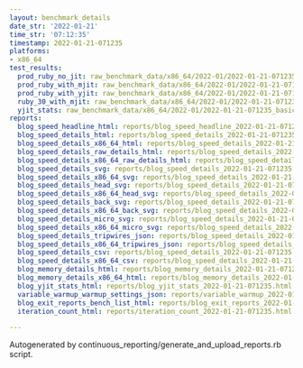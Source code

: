 ```yaml
---
layout: benchmark_details
date_str: '2022-01-21'
time_str: '07:12:35'
timestamp: 2022-01-21-071235
platforms:
- x86_64
test_results:
  prod_ruby_no_jit: raw_benchmark_data/x86_64/2022-01/2022-01-21-071235_basic_benchmark_prod_ruby_no_jit.json
  prod_ruby_with_mjit: raw_benchmark_data/x86_64/2022-01/2022-01-21-071235_basic_benchmark_prod_ruby_with_mjit.json
  prod_ruby_with_yjit: raw_benchmark_data/x86_64/2022-01/2022-01-21-071235_basic_benchmark_prod_ruby_with_yjit.json
  ruby_30_with_mjit: raw_benchmark_data/x86_64/2022-01/2022-01-21-071235_basic_benchmark_ruby_30_with_mjit.json
  yjit_stats: raw_benchmark_data/x86_64/2022-01/2022-01-21-071235_basic_benchmark_yjit_stats.json
reports:
  blog_speed_headline_html: reports/blog_speed_headline_2022-01-21-071235.html
  blog_speed_details_html: reports/blog_speed_details_2022-01-21-071235.html
  blog_speed_details_x86_64_html: reports/blog_speed_details_2022-01-21-071235.x86_64.html
  blog_speed_details_raw_details_html: reports/blog_speed_details_2022-01-21-071235.raw_details.html
  blog_speed_details_x86_64_raw_details_html: reports/blog_speed_details_2022-01-21-071235.x86_64.raw_details.html
  blog_speed_details_svg: reports/blog_speed_details_2022-01-21-071235.svg
  blog_speed_details_x86_64_svg: reports/blog_speed_details_2022-01-21-071235.x86_64.svg
  blog_speed_details_head_svg: reports/blog_speed_details_2022-01-21-071235.head.svg
  blog_speed_details_x86_64_head_svg: reports/blog_speed_details_2022-01-21-071235.x86_64.head.svg
  blog_speed_details_back_svg: reports/blog_speed_details_2022-01-21-071235.back.svg
  blog_speed_details_x86_64_back_svg: reports/blog_speed_details_2022-01-21-071235.x86_64.back.svg
  blog_speed_details_micro_svg: reports/blog_speed_details_2022-01-21-071235.micro.svg
  blog_speed_details_x86_64_micro_svg: reports/blog_speed_details_2022-01-21-071235.x86_64.micro.svg
  blog_speed_details_tripwires_json: reports/blog_speed_details_2022-01-21-071235.tripwires.json
  blog_speed_details_x86_64_tripwires_json: reports/blog_speed_details_2022-01-21-071235.x86_64.tripwires.json
  blog_speed_details_csv: reports/blog_speed_details_2022-01-21-071235.csv
  blog_speed_details_x86_64_csv: reports/blog_speed_details_2022-01-21-071235.x86_64.csv
  blog_memory_details_html: reports/blog_memory_details_2022-01-21-071235.html
  blog_memory_details_x86_64_html: reports/blog_memory_details_2022-01-21-071235.x86_64.html
  blog_yjit_stats_html: reports/blog_yjit_stats_2022-01-21-071235.html
  variable_warmup_warmup_settings_json: reports/variable_warmup_2022-01-21-071235.warmup_settings.json
  blog_exit_reports_bench_list_html: reports/blog_exit_reports_2022-01-21-071235.bench_list.html
  iteration_count_html: reports/iteration_count_2022-01-21-071235.html

---
```

Autogenerated by continuous_reporting/generate_and_upload_reports.rb script.

